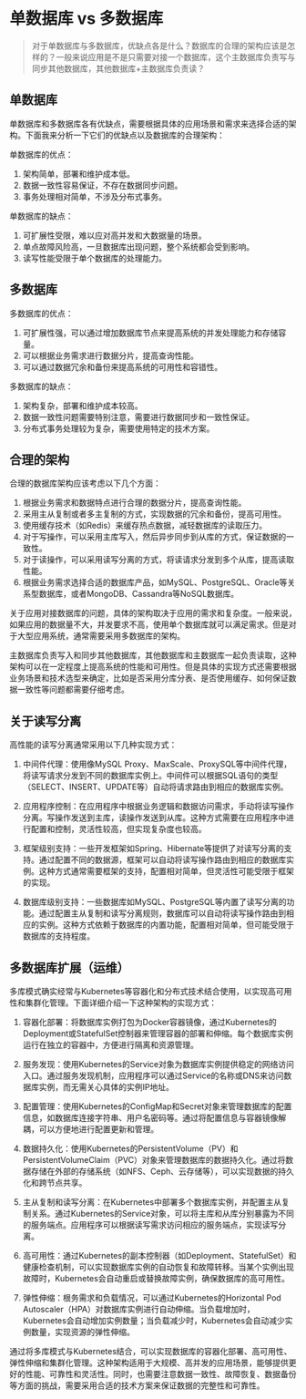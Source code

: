 # 单数据库 vs 多数据库

> 对于单数据库与多数据库，优缺点各是什么？数据库的合理的架构应该是怎样的？一般来说应用是不是只需要对接一个数据库，这个主数据库负责写与同步其他数据库，其他数据库+主数据库负责读？

## 单数据库

单数据库和多数据库各有优缺点，需要根据具体的应用场景和需求来选择合适的架构。下面我来分析一下它们的优缺点以及数据库的合理架构：

单数据库的优点：
1. 架构简单，部署和维护成本低。
2. 数据一致性容易保证，不存在数据同步问题。
3. 事务处理相对简单，不涉及分布式事务。

单数据库的缺点：
1. 可扩展性受限，难以应对高并发和大数据量的场景。
2. 单点故障风险高，一旦数据库出现问题，整个系统都会受到影响。
3. 读写性能受限于单个数据库的处理能力。



## 多数据库

多数据库的优点：
1. 可扩展性强，可以通过增加数据库节点来提高系统的并发处理能力和存储容量。
2. 可以根据业务需求进行数据分片，提高查询性能。
3. 可以通过数据冗余和备份来提高系统的可用性和容错性。

多数据库的缺点：
1. 架构复杂，部署和维护成本较高。
2. 数据一致性问题需要特别注意，需要进行数据同步和一致性保证。
3. 分布式事务处理较为复杂，需要使用特定的技术方案。



## 合理的架构

合理的数据库架构应该考虑以下几个方面：

1. 根据业务需求和数据特点进行合理的数据分片，提高查询性能。
2. 采用主从复制或者多主复制的方式，实现数据的冗余和备份，提高可用性。
3. 使用缓存技术（如Redis）来缓存热点数据，减轻数据库的读取压力。
4. 对于写操作，可以采用主库写入，然后异步同步到从库的方式，保证数据的一致性。
5. 对于读操作，可以采用读写分离的方式，将读请求分发到多个从库，提高读取性能。
6. 根据业务需求选择合适的数据库产品，如MySQL、PostgreSQL、Oracle等关系型数据库，或者MongoDB、Cassandra等NoSQL数据库。

关于应用对接数据库的问题，具体的架构取决于应用的需求和复杂度。一般来说，如果应用的数据量不大，并发要求不高，使用单个数据库就可以满足需求。但是对于大型应用系统，通常需要采用多数据库的架构。

主数据库负责写入和同步其他数据库，其他数据库和主数据库一起负责读取，这种架构可以在一定程度上提高系统的性能和可用性。但是具体的实现方式还需要根据业务场景和技术选型来确定，比如是否采用分库分表、是否使用缓存、如何保证数据一致性等问题都需要仔细考虑。

## 关于读写分离

高性能的读写分离通常采用以下几种实现方式：

1. 中间件代理：使用像MySQL Proxy、MaxScale、ProxySQL等中间件代理，将读写请求分发到不同的数据库实例上。中间件可以根据SQL语句的类型（SELECT、INSERT、UPDATE等）自动将请求路由到相应的数据库实例。

2. 应用程序控制：在应用程序中根据业务逻辑和数据访问需求，手动将读写操作分离。写操作发送到主库，读操作发送到从库。这种方式需要在应用程序中进行配置和控制，灵活性较高，但实现复杂度也较高。

3. 框架级别支持：一些开发框架如Spring、Hibernate等提供了对读写分离的支持。通过配置不同的数据源，框架可以自动将读写操作路由到相应的数据库实例。这种方式通常需要框架的支持，配置相对简单，但灵活性可能受限于框架的实现。

4. 数据库级别支持：一些数据库如MySQL、PostgreSQL等内置了读写分离的功能。通过配置主从复制和读写分离规则，数据库可以自动将读写操作路由到相应的实例。这种方式依赖于数据库的内置功能，配置相对简单，但可能受限于数据库的支持程度。

## 多数据库扩展（运维）

多库模式确实经常与Kubernetes等容器化和分布式技术结合使用，以实现高可用性和集群化管理。下面详细介绍一下这种架构的实现方式：

1. 容器化部署：将数据库实例打包为Docker容器镜像，通过Kubernetes的Deployment或StatefulSet控制器来管理容器的部署和伸缩。每个数据库实例运行在独立的容器中，方便进行隔离和资源管理。

2. 服务发现：使用Kubernetes的Service对象为数据库实例提供稳定的网络访问入口。通过服务发现机制，应用程序可以通过Service的名称或DNS来访问数据库实例，而无需关心具体的实例IP地址。

3. 配置管理：使用Kubernetes的ConfigMap和Secret对象来管理数据库的配置信息，如数据库连接字符串、用户名密码等。通过将配置信息与容器镜像解耦，可以方便地进行配置更新和管理。

4. 数据持久化：使用Kubernetes的PersistentVolume（PV）和PersistentVolumeClaim（PVC）对象来管理数据库的数据持久化。通过将数据存储在外部的存储系统（如NFS、Ceph、云存储等），可以实现数据的持久化和跨节点共享。

5. 主从复制和读写分离：在Kubernetes中部署多个数据库实例，并配置主从复制关系。通过Kubernetes的Service对象，可以将主库和从库分别暴露为不同的服务端点。应用程序可以根据读写需求访问相应的服务端点，实现读写分离。

6. 高可用性：通过Kubernetes的副本控制器（如Deployment、StatefulSet）和健康检查机制，可以实现数据库实例的自动恢复和故障转移。当某个实例出现故障时，Kubernetes会自动重启或替换故障实例，确保数据库的高可用性。

7. 弹性伸缩：根务需求和负载情况，可以通过Kubernetes的Horizontal Pod Autoscaler（HPA）对数据库实例进行自动伸缩。当负载增加时，Kubernetes会自动增加实例数量；当负载减少时，Kubernetes会自动减少实例数量，实现资源的弹性伸缩。

通过将多库模式与Kubernetes结合，可以实现数据库的容器化部署、高可用性、弹性伸缩和集群化管理。这种架构适用于大规模、高并发的应用场景，能够提供更好的性能、可靠性和灵活性。同时，也需要注意数据一致性、故障恢复、数据备份等方面的挑战，需要采用合适的技术方案来保证数据的完整性和可靠性。